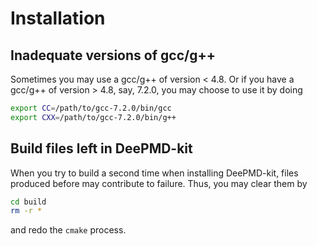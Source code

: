 # Installation
## Inadequate versions of gcc/g++
Sometimes you may use a gcc/g++ of version < 4.8. Or if you have a gcc/g++ of version > 4.8, say, 7.2.0, you may choose to use it by doing
```bash
export CC=/path/to/gcc-7.2.0/bin/gcc
export CXX=/path/to/gcc-7.2.0/bin/g++
```

## Build files left in DeePMD-kit
When you try to build a second time when installing DeePMD-kit, files produced before may contribute to failure. Thus, you may clear them by
```bash
cd build
rm -r *
```
and redo the `cmake` process.
